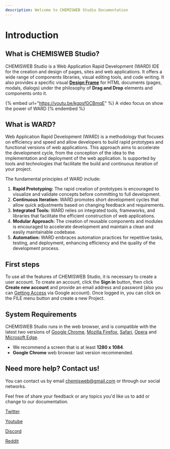 ```yaml
---
description: Welcome to CHEMISWEB Studio Documentation
---
```


# Introduction

## What is CHEMISWEB Studio?

CHEMISWEB Studio is a Web Application Rapid Development (WARD) IDE for the creation and design of pages, sites and web applications. It offers a wide range of components libraries, visual editing tools, and code writing. It also provides a specific visual [**Design Frame**](workspace/panels/design-frame/) for HTML documents (pages, modals, dialogs) under the philosophy of **Drag and Drop** elements and components onto it.

{% embed url="https://youtu.be/kgpsfGCBmqE" %}
A video focus on show the power of WARD
{% endembed %}

## What is WARD?

Web Application Rapid Development (WARD) is a methodology that focuses on efficiency and speed and allow developers to build rapid prototypes and functional versions of web applications. This approach aims to accelerate the development cycle, from the conception of the idea to the implementation and deployment of the web application. Is supported by tools and technologies that facilitate the build and continuous iteration of your project.

The fundamental principles of WARD include:

1. **Rapid Prototyping:** The rapid creation of prototypes is encouraged to visualize and validate concepts before committing to full development.
2. **Continuous Iteration:** WARD promotes short development cycles that allow quick adjustments based on changing feedback and requirements.
3. **Integrated Tools:** WARD relies on integrated tools, frameworks, and libraries that facilitate the efficient construction of web applications.
4. **Modular Approach:** The creation of reusable components and modules is encouraged to accelerate development and maintain a clean and easily maintainable codebase.
5. **Automation:** WARD embraces automation practices for repetitive tasks, testing, and deployment, enhancing efficiency and the quality of the development process.

## First steps

To use all the features of CHEMISWEB Studio, it is necessary to create a user account. To create an account, click the **Sign in** button, then click **Create new account** and provide an email address and password (also you can [Getting Access](getting-started/getting-access.md) via Google account). Once logged in, you can click on the FILE menu button and create a new Project.

## System Requirements

CHEMISWEB Studio runs in the web browser, and is compatible with the latest two versions of [Google Chrome](https://www.google.com/intl/en-419/chrome/), [Mozilla Firefox](https://www.mozilla.org/en-US/firefox/new/), [Safari](https://support.apple.com/downloads/safari), [Opera](https://www.opera.com/en/download) and [Microsoft Edge](https://www.microsoft.com/en-us/edge/download).

* We recommend a screen that is at least **1280 x 1084**.
* **Google Chrome** web browser last version recommended.

## Need more help? Contact us!

You can contact us by email [chemisweb@gmail.com](mailto:chemisweb@gmail.com) or through our social networks.&#x20;

Feel free of share your feedback or any topics you'd like us to add or change to our documentation.

[Twitter](https://www.twitter.com/chemiswebstudio)

[Youtube](https://www.youtube.com/@chemiswebstudio)

[Discord](https://discord.gg/5YHcSRf89z)

[Reddit](https://www.reddit.com/r/chemiswebstudio)
